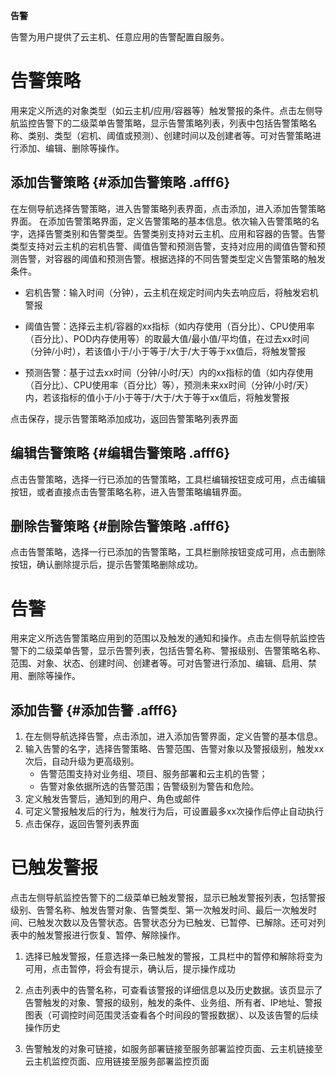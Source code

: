 
**告警**

告警为用户提供了云主机、任意应用的告警配置自服务。


# 告警策略

用来定义所选的对象类型（如云主机/应用/容器等）触发警报的条件。点击左侧导航监控告警下的二级菜单告警策略，显示告警策略列表，列表中包括告警策略名称、类别、类型（宕机、阈值或预测）、创建时间以及创建者等。可对告警策略进行添加、编辑、删除等操作。

## 添加告警策略 {#添加告警策略 .afff6}
在左侧导航选择告警策略，进入告警策略列表界面，点击添加，进入添加告警策略界面。 在添加告警策略界面，定义告警策略的基本信息。依次输入告警策略的名字，选择告警类别和告警类型。告警类别支持对云主机、应用和容器的告警。告警类型支持对云主机的宕机告警、阈值告警和预测告警，支持对应用的阈值告警和预测告警，对容器的阈值和预测告警。根据选择的不同告警类型定义告警策略的触发条件。

+ 宕机告警：输入时间（分钟），云主机在规定时间内失去响应后，将触发宕机警报

+ 阈值告警：选择云主机/容器的xx指标（如内存使用（百分比）、CPU使用率（百分比）、POD内存使用等）的取最大值/最小值/平均值，在过去xx时间（分钟/小时），若该值小于/小于等于/大于/大于等于xx值后，将触发警报

+ 预测告警：基于过去xx时间（分钟/小时/天）内的xx指标的值（如内存使用（百分比）、CPU使用率（百分比）等），预测未来xx时间（分钟/小时/天）内，若该指标的值小于/小于等于/大于/大于等于xx值后，将触发警报

点击保存，提示告警策略添加成功，返回告警策略列表界面

## 编辑告警策略 {#编辑告警策略 .afff6}

点击告警策略，选择一行已添加的告警策略，工具栏编辑按钮变成可用，点击编辑按钮，或者直接点击告警策略名称，进入告警策略编辑界面。

## 删除告警策略 {#删除告警策略 .afff6}

点击告警策略，选择一行已添加的告警策略，工具栏删除按钮变成可用，点击删除按钮，确认删除提示后，提示告警策略删除成功。

# 告警

用来定义所选告警策略应用到的范围以及触发的通知和操作。点击左侧导航监控告警下的二级菜单告警，显示告警列表，包括告警名称、警报级别、告警策略名称、范围、对象、状态、创建时间、创建者等。可对告警进行添加、编辑、启用、禁用、删除等操作。

## 添加告警 {#添加告警 .afff6}

1. 在左侧导航选择告警，点击添加，进入添加告警界面，定义告警的基本信息。
2. 输入告警的名字，选择告警策略、告警范围、告警对象以及警报级别，触发xx次后，自动升级为更高级别。
    + 告警范围支持对业务组、项目、服务部署和云主机的告警；
    + 告警对象依据所选的告警范围；告警级别为警告和危险。 
3. 定义触发告警后，通知到的用户、角色或邮件
4. 可定义警报触发后的行为，触发行为后，可设置最多xx次操作后停止自动执行
5.  点击保存，返回告警列表界面

# 已触发警报

点击左侧导航监控告警下的二级菜单已触发警报，显示已触发警报列表，包括警报级别、告警名称、触发告警对象、告警类型、第一次触发时间、最后一次触发时间、已触发次数以及告警状态。告警状态分为已触发、已暂停、已解除。还可对列表中的触发警报进行恢复、暂停、解除操作。

1.  选择已触发警报，任意选择一条已触发的警报，工具栏中的暂停和解除将变为可用，点击暂停，将会有提示，确认后，提示操作成功

2.  点击列表中的告警名称，可查看该警报的详细信息以及历史数据。该页显示了告警触发的对象、警报的级别，触发的条件、业务组、所有者、IP地址、警报图表（可调控时间范围灵活查看各个时间段的警报数据）、以及该告警的后续操作历史

3.  告警触发的对象可链接，如服务部署链接至服务部署监控页面、云主机链接至云主机监控页面、应用链接至服务部署监控页面


